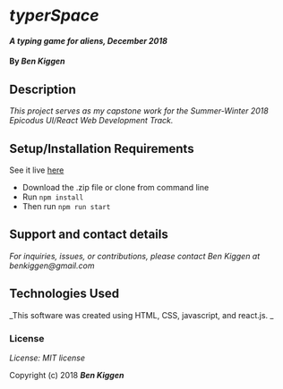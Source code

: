 # _typerSpace_

#### _A typing game for aliens, December 2018_

#### By _**Ben Kiggen**_

## Description

_This project serves as my capstone work for the Summer-Winter 2018 Epicodus UI/React Web Development Track._


## Setup/Installation Requirements

See it live [here](https://clever-franklin-dfb958.netlify.app/#/)

* Download the .zip file or clone from command line
* Run ```npm install``` 
* Then run ```npm run start``` 

## Support and contact details

_For inquiries, issues, or contributions, please contact Ben Kiggen at benkiggen@gmail.com_


## Technologies Used

_This software was created using HTML, CSS, javascript, and react.js. 
_

### License

*License: MIT license*

Copyright (c) 2018 **_Ben Kiggen_**

